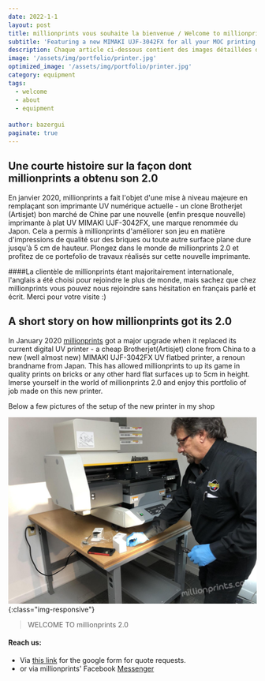 ```yaml
---
date: 2022-1-1
layout: post
title: millionprints vous souhaite la bienvenue / Welcome to millionprints 2.0
subtitle: 'Featuring a new MIMAKI UJF-3042FX for all your MOC printing needs'
description: Chaque article ci-dessous contient des images détaillées d'impressions réelles. Trouvez l'inspiration ou soyez témoin du genre de travail que millionprints peut faire pour vous! / Each post below has detailed pictures of actual prints. Find inspiration or witness the kind of work millionprints can do for you!
image: '/assets/img/portfolio/printer.jpg'
optimized_image: '/assets/img/portfolio/printer.jpg'
category: equipment
tags:
  - welcome
  - about
  - equipment 
  
author: bazergui
paginate: true
---
```


## Une courte histoire sur la façon dont millionprints a obtenu son 2.0

En janvier 2020, millionprints a fait l'objet d'une mise à niveau majeure en remplaçant son imprimante UV numérique actuelle - un clone Brotherjet (Artisjet) bon marché de Chine par une nouvelle (enfin presque nouvelle) imprimante à plat UV MIMAKI UJF-3042FX, une marque renommée du Japon. Cela a permis à millionprints d'améliorer son jeu en matière d'impressions de qualité sur des briques ou toute autre surface plane dure jusqu'à 5 cm de hauteur. Plongez dans le monde de millionprints 2.0 et profitez de ce portefolio de travaux réalisés sur cette nouvelle imprimante.

####La clientèle de millionprints étant majoritairement internationale, l'anglais a été choisi pour rejoindre le plus de monde, mais sachez que chez millionprints vous pouvez nous rejoindre sans hésitation en français parlé et écrit.  Merci pour votre visite :)

## A short story on how millionprints got its 2.0

In January 2020 <a href="#">millionprints</a> got a major upgrade when it replaced its current digital UV printer - a cheap Brotherjet(Artisjet) clone from China to a new (well almost new) MIMAKI UJF-3042FX UV flatbed printer, a renoun brandname from Japan. This has allowed millionprints to up its game in quality prints on bricks or any other hard flat surfaces up to 5cm in height.  Imerse yourself in the world of millionprints 2.0 and enjoy this portfolio of job made on this new printer.

Below a few pictures of the setup of the new printer in my shop 

![the setup](/assets/img/portfolio/setupp.jpg){:class="img-responsive"}

> WELCOME TO millionprints 2.0 

#### Reach us:

* Via [this link](https://millionprints.com/contact/) for the google form for quote requests.
* or via millionprints' Facebook [Messenger](https://www.facebook.com/messages/t/millionprints)



